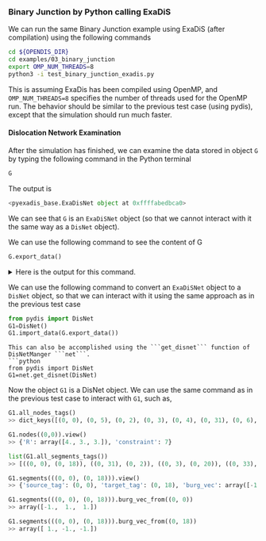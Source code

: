 ### Binary Junction by Python calling ExaDiS

We can run the same Binary Junction example using ExaDiS (after compilation) using the following commands

```bash
cd ${OPENDIS_DIR}
cd examples/03_binary_junction
export OMP_NUM_THREADS=8
python3 -i test_binary_junction_exadis.py
```
This is assuming ExaDis has been compiled using OpenMP, and ```OMP_NUM_THREADS=8``` specifies the number of threads used for the OpenMP run.  The behavior should be similar to the previous test case (using pydis), except that the simulation should run much faster.

#### Dislocation Network Examination

After the simulation has finished, we can examine the data stored in object ```G``` by typing the following command in the Python terminal
```python
G
```
The output is
```python
<pyexadis_base.ExaDisNet object at 0xffffabedbca0>
```
We can see that ```G``` is an ```ExaDiSNet``` object (so that we cannot interact with it the same way as a ```DisNet``` object).

We can use the following command to see the content of G

```python
G.export_data()
```
       
<details>
  <summary>
   Here is the output for this command.
  </summary>

```python
{'cell': {'h': array([[8., 0., 0.],
       [0., 8., 0.],
       [0., 0., 8.]]), 'origin': array([0., 0., 0.]), 'is_periodic': [0, 0, 0]}, 'nodes': {'tags': array([[ 0,  0],
       [ 0,  5],
       [ 0,  2],
       [ 0,  3],
       [ 0,  4],
       ...,
       [ 0, 26],
       [ 0, 27],
       [ 0, 28],
       [ 0, 29],
       [ 0, 30]]), 'positions': array([[4.        , 3.        , 3.        ],
       [5.        , 4.        , 5.        ],
       [4.        , 5.        , 5.        ],
       [3.        , 4.        , 3.        ],
       [4.23214185, 4.23214185, 4.23214185],
       ...,
       [3.89698369, 3.35282098, 3.35282098],
       [4.17372627, 4.39481591, 4.39481591],
       [3.35282098, 3.89698369, 3.35282098],
       [4.39481591, 4.17372627, 4.39481591],
       [3.75646582, 3.75646582, 3.75646582]]), 'constraints': array([[7],
       [7],
       [7],
       [7],
       [0],
       ...,
       [0],
       [0],
       [0],
       [0],
       [0]])}, 'segs': {'nodeids': array([[ 0, 18],
       [ 5,  2],
       [ 3, 20],
       [21,  1],
       [ 4, 11],
       ...,
       [26,  6],
       [27,  7],
       [28,  8],
       [29,  9],
       [19, 13]]), 'burgers': array([[-1.,  1.,  1.],
       [-1.,  1.,  1.],
       [ 1., -1.,  1.],
       [ 1., -1.,  1.],
       [ 0.,  0., -2.],
       ...,
       [-1.,  1.,  1.],
       [-1.,  1.,  1.],
       [ 1., -1.,  1.],
       [ 1., -1.,  1.],
       [ 0.,  0., -2.]]), 'planes': array([[ 0.        ,  0.70710678, -0.70710678],
       [ 0.        ,  0.70710678, -0.70710678],
       [-0.70710678,  0.        ,  0.70710678],
       [-0.70710678,  0.        ,  0.70710678],
       [ 0.        ,  0.        ,  0.        ],
       ...,
       [ 0.        ,  0.70710678, -0.70710678],
       [ 0.        ,  0.70710678, -0.70710678],
       [-0.70710678,  0.        ,  0.70710678],
       [-0.70710678,  0.        ,  0.70710678],
       [ 0.        ,  0.        ,  0.        ]])}}
```
</details>


We can use the following command to convert an ```ExaDiSNet``` object to a ```DisNet``` object, so that we can interact with it using the same approach as in the previous test case
```python
from pydis import DisNet
G1=DisNet()
G1.import_data(G.export_data())
```

```{hint}
This can also be accomplished using the ```get_disnet``` function of DisNetManger ```net```.
```python
from pydis import DisNet
G1=net.get_disnet(DisNet)
```

Now the object ```G1``` is a DisNet object.  We can use the same command as in the previous test case to interact with ```G1```, such as,
```python
G1.all_nodes_tags()
>> dict_keys([(0, 0), (0, 5), (0, 2), (0, 3), (0, 4), (0, 31), (0, 6), (0, 7), (0, 8), (0, 9), (0, 10), (0, 1), (0, 12), (0, 32), (0, 14), (0, 15), (0, 16), (0, 17), (0, 18), (0, 19), (0, 20), (0, 33), (0, 22), (0, 23), (0, 24), (0, 25), (0, 26), (0, 27), (0, 28), (0, 29), (0, 30)])

G1.nodes((0,0)).view()
>> {'R': array([4., 3., 3.]), 'constraint': 7}

list(G1.all_segments_tags())
>> [((0, 0), (0, 18)), ((0, 31), (0, 2)), ((0, 3), (0, 20)), ((0, 33), (0, 5)), ((0, 4), (0, 1)), ((0, 6), (0, 22)), ((0, 7), (0, 23)), ((0, 8), (0, 24)), ((0, 9), (0, 25)), ((0, 10), (0, 26)), ((0, 4), (0, 27)), ((0, 12), (0, 28)), ((0, 4), (0, 29)), ((0, 14), (0, 30)), ((0, 15), (0, 31)), ((0, 16), (0, 30)), ((0, 17), (0, 33)), ((0, 18), (0, 10)), ((0, 1), (0, 19)), ((0, 20), (0, 12)), ((0, 32), (0, 30)), ((0, 22), (0, 14)), ((0, 23), (0, 15)), ((0, 24), (0, 16)), ((0, 25), (0, 17)), ((0, 26), (0, 6)), ((0, 27), (0, 7)), ((0, 28), (0, 8)), ((0, 29), (0, 9)), ((0, 19), (0, 32))]

G1.segments(((0, 0), (0, 18))).view()
>> {'source_tag': (0, 0), 'target_tag': (0, 18), 'burg_vec': array([-1.,  1.,  1.]), 'plane_normal': array([ 0.        ,  0.70710678, -0.70710678])}

G1.segments(((0, 0), (0, 18))).burg_vec_from((0, 0))
>> array([-1.,  1.,  1.])

G1.segments(((0, 0), (0, 18))).burg_vec_from((0, 18))
>> array([ 1., -1., -1.])
```
